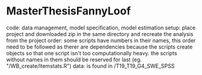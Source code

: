 # MasterThesisFannyLoof
code: data management, model specification, model estimation
setup: place project and downloaded zip in the same directory and recreate the analysis from the project
order: some scripts have numbers in their names, this order need to be followed as therer are dependencies because the scripts create objects so that one script isn't too computationally heavy. the scripts without names in them should be reserved for last (eg. "/WB_create/Itemstats.R")
data: is found in /T19_T19_G4_SWE_SPSS
